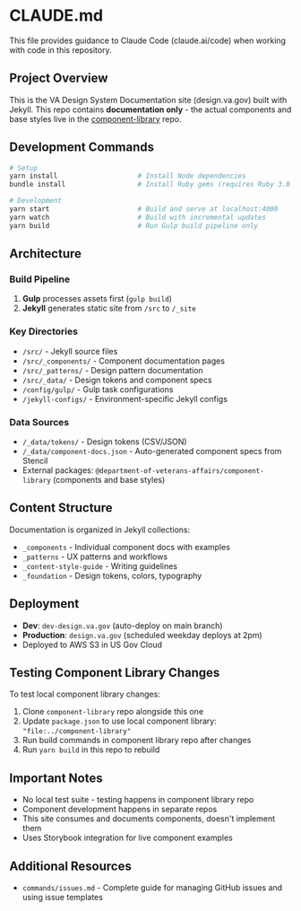 # CLAUDE.md

This file provides guidance to Claude Code (claude.ai/code) when working with code in this repository.

## Project Overview

This is the VA Design System Documentation site (design.va.gov) built with Jekyll. This repo contains **documentation only** - the actual components and base styles live in the [component-library](https://github.com/department-of-veterans-affairs/component-library) repo.

## Development Commands

```bash
# Setup
yarn install                    # Install Node dependencies
bundle install                  # Install Ruby gems (requires Ruby 3.0.2)

# Development
yarn start                      # Build and serve at localhost:4000
yarn watch                      # Build with incremental updates
yarn build                      # Run Gulp build pipeline only
```

## Architecture

### Build Pipeline
1. **Gulp** processes assets first (`gulp build`)
2. **Jekyll** generates static site from `/src` to `/_site`

### Key Directories
- `/src/` - Jekyll source files
- `/src/_components/` - Component documentation pages
- `/src/_patterns/` - Design pattern documentation  
- `/src/_data/` - Design tokens and component specs
- `/config/gulp/` - Gulp task configurations
- `/jekyll-configs/` - Environment-specific Jekyll configs

### Data Sources
- `/_data/tokens/` - Design tokens (CSV/JSON)
- `/_data/component-docs.json` - Auto-generated component specs from Stencil
- External packages: `@department-of-veterans-affairs/component-library` (components and base styles)

## Content Structure

Documentation is organized in Jekyll collections:
- `_components` - Individual component docs with examples
- `_patterns` - UX patterns and workflows
- `_content-style-guide` - Writing guidelines
- `_foundation` - Design tokens, colors, typography

## Deployment

- **Dev**: `dev-design.va.gov` (auto-deploy on main branch)
- **Production**: `design.va.gov` (scheduled weekday deploys at 2pm)
- Deployed to AWS S3 in US Gov Cloud

## Testing Component Library Changes

To test local component library changes:
1. Clone `component-library` repo alongside this one
2. Update `package.json` to use local component library: `"file:../component-library"`
3. Run build commands in component library repo after changes
4. Run `yarn build` in this repo to rebuild

## Important Notes

- No local test suite - testing happens in component library repo
- Component development happens in separate repos
- This site consumes and documents components, doesn't implement them
- Uses Storybook integration for live component examples

## Additional Resources

- `commands/issues.md` - Complete guide for managing GitHub issues and using issue templates